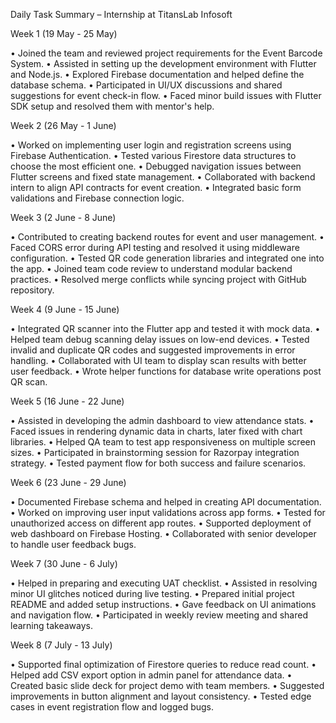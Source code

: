 Daily Task Summary – Internship at TitansLab Infosoft


Week 1 (19 May - 25 May)

• Joined the team and reviewed project requirements for the Event Barcode System.
• Assisted in setting up the development environment with Flutter and Node.js.
• Explored Firebase documentation and helped define the database schema.
• Participated in UI/UX discussions and shared suggestions for event check-in flow.
• Faced minor build issues with Flutter SDK setup and resolved them with mentor's help.




Week 2 (26 May - 1 June)

• Worked on implementing user login and registration screens using Firebase Authentication.
• Tested various Firestore data structures to choose the most efficient one.
• Debugged navigation issues between Flutter screens and fixed state management.
• Collaborated with backend intern to align API contracts for event creation.
• Integrated basic form validations and Firebase connection logic.




Week 3 (2 June - 8 June)

• Contributed to creating backend routes for event and user management.
• Faced CORS error during API testing and resolved it using middleware configuration.
• Tested QR code generation libraries and integrated one into the app.
• Joined team code review to understand modular backend practices.
• Resolved merge conflicts while syncing project with GitHub repository.




Week 4 (9 June - 15 June)

• Integrated QR scanner into the Flutter app and tested it with mock data.
• Helped team debug scanning delay issues on low-end devices.
• Tested invalid and duplicate QR codes and suggested improvements in error handling.
• Collaborated with UI team to display scan results with better user feedback.
• Wrote helper functions for database write operations post QR scan.




Week 5 (16 June - 22 June)

• Assisted in developing the admin dashboard to view attendance stats.
• Faced issues in rendering dynamic data in charts, later fixed with chart libraries.
• Helped QA team to test app responsiveness on multiple screen sizes.
• Participated in brainstorming session for Razorpay integration strategy.
• Tested payment flow for both success and failure scenarios.




Week 6 (23 June - 29 June)

• Documented Firebase schema and helped in creating API documentation.
• Worked on improving user input validations across app forms.
• Tested for unauthorized access on different app routes.
• Supported deployment of web dashboard on Firebase Hosting.
• Collaborated with senior developer to handle user feedback bugs.




Week 7 (30 June - 6 July)

• Helped in preparing and executing UAT checklist.
• Assisted in resolving minor UI glitches noticed during live testing.
• Prepared initial project README and added setup instructions.
• Gave feedback on UI animations and navigation flow.
• Participated in weekly review meeting and shared learning takeaways.




Week 8 (7 July - 13 July)

• Supported final optimization of Firestore queries to reduce read count.
• Helped add CSV export option in admin panel for attendance data.
• Created basic slide deck for project demo with team members.
• Suggested improvements in button alignment and layout consistency.
• Tested edge cases in event registration flow and logged bugs.
